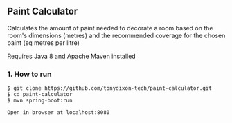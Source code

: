 ## Paint Calculator
Calculates the amount of paint needed to decorate a room based on the room's dimensions (metres) and the recommended coverage for the chosen paint (sq metres per litre)

Requires Java 8 and Apache Maven installed

### 1. How to run
```
$ git clone https://github.com/tonydixon-tech/paint-calculator.git
$ cd paint-calculator
$ mvn spring-boot:run

Open in browser at localhost:8080
